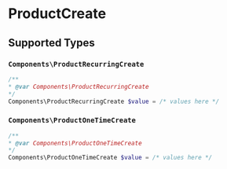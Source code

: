 # ProductCreate


## Supported Types

### `Components\ProductRecurringCreate`

```php
/**
* @var Components\ProductRecurringCreate
*/
Components\ProductRecurringCreate $value = /* values here */
```

### `Components\ProductOneTimeCreate`

```php
/**
* @var Components\ProductOneTimeCreate
*/
Components\ProductOneTimeCreate $value = /* values here */
```

